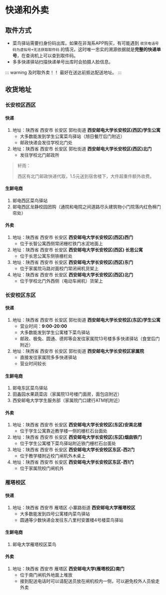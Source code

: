 # 快递和外卖

## 取件方式

- 菜鸟驿站需要扫身份码出库。如果在非淘系APP购买，有可能遇到 `收货电话号码为虚拟号+无法获取取件码` 的情况，这时唯一忠实的溯源依据就是**完整的快递单号**，在查询机上可以查到取件码。
- 多多快递驿站扫描快递单号出库时会拍摄人脸信息。

::: warning 及时取外卖！！
最好在送达前抵达配送地址。
:::

## 收货地址

### 长安校区西区

#### 快递

1. 地址：陕西省 西安市 长安区 郭杜街道 **西安邮电大学长安校区(西区)学生公寓**
   - 大多数能发到学生公寓菜鸟驿站（旭日餐厅后门附近）
   - 邮政快递会发往学校北门处
2. 地址：陕西省 西安市 长安区 郭杜街道 **西安邮电大学长安校区(西区)北门**
   - 发往学校北门邮政所

> 轩雨：
>
> 西区有北门邮政快递代取，1.5元送到宿舍楼下，大件超重件额外收费。

#### 生鲜电商

1. 邮电西区菜鸟驿站
2. 邮电西区龙静校园团购（通院和电院之间道路尽头建筑物小门院落内红色棉门帘处）

#### 外卖

1. 地址：陕西省 西安市 长安区 **西安邮电大学长安校区(西区)西门**
   - 位于长智公寓西侧常闭栅栏铁门水泥地面上
2. 地址：陕西省 西安市 长安区 **西安邮电大学长安校区(西区) 长思公寓**
   - 位于长思公寓东侧铁栅栏处
3. 地址：陕西省 西安市 长安区 **西安邮电大学长安校区(西区)东门**
   - 位于家属院马路对面校门常闭闸机货架上
4. 地址：陕西省 西安市 长安区 **西安邮电大学长安校区(西区)北门**
   - 位于学校北门外西侧（电动车闸机）货架上

### 长安校区东区

#### 快递

1. 地址：陕西省 西安市 长安区 郭杜街道 **西安邮电大学长安校区(东区)学生公寓**
   - 营业时间：**9:00-20:00**
   - 大多数能发到学生公寓楼下菜鸟驿站
   - 邮政、极兔、圆通、德邦等会发往家属院13号楼多多快递驿站（食堂后门附近）
2. 地址：陕西省 西安市 长安区 郭杜街道 **西安邮电大学长安校区家属院**
   - 直接发往家属院多多快递驿站
   - 营业时间较长

#### 生鲜电商

1. 邮电东区菜鸟驿站
2. 田鑫园水果蔬菜店（家属院13号楼门面房，面包店附近）
3. 西安邮电大学学生服务部（家属院门口建行ATM机附近）

#### 外卖

1. 地址：陕西省 西安市 长安区 **西安邮电大学长安校区(东区)安美北楼**
   - 位于学生公寓靠近教学楼一侧的栅栏石台面处
2. 地址：陕西省 西安市 长安区 **西安邮电大学长安校区(东区)烟囱铁门**
   - 位于学生公寓楼下菜鸟驿站附近铁门栅栏石台面处
3. 地址：陕西省 西安市 长安区 **西安邮电大学长安校区东区-西2门**
   - 位于教学楼附近校门闸机外木桌上
4. 地址：陕西省 西安市 长安区 **西安邮电大学长安校区东区-西1门**
   - 位于家属院校门闸机外

### 雁塔校区

#### 快递

1. 地址：陕西省 西安市 雁塔区 小寨路街道 **西安邮电大学雁塔校区**
   - 大多数能发到四号公寓楼内菜鸟驿站
   - 圆通等少数快递会发往东八里村安置楼4号楼菜鸟驿站

#### 生鲜电商

1. 邮电大学雁塔校区菜鸟

#### 外卖

1. 地址：陕西省 西安市 雁塔区 **西安邮电大学(雁塔校区)南门**
   - 位于南门闸机外地面上堆放
   - 接到配送电话时可以请配送员放在闸机校内一侧，可以避免校外人员偷走外卖
